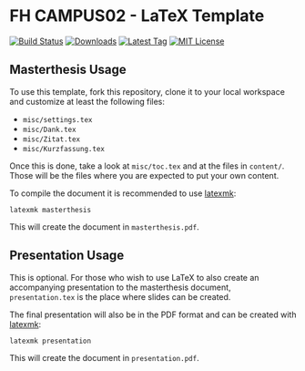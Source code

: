 # FH CAMPUS02 - LaTeX Template

[![Build Status](https://img.shields.io/travis/fladi/CAMPUS02-LaTeX/master.svg?style=flat-square)](https://travis-ci.org/fladi/CAMPUS02-LaTeX)
[![Downloads](https://img.shields.io/github/downloads/fladi/CAMPUS02-LaTeX/total.svg?style=flat-square)](https://github.com/fladi/CAMPUS02-LaTeX/releases)
[![Latest Tag](https://img.shields.io/github/tag/fladi/CAMPUS02-LaTeX.svg?style=flat-square)](https://github.com/fladi/CAMPUS02-LaTeX/releases/tag/1.3.0)
[![MIT License](https://img.shields.io/github/license/fladi/CAMPUS02-LaTeX.svg?style=flat-square)](https://opensource.org/licenses/MIT)

## Masterthesis Usage

To use this template, fork this repository, clone it to your local workspace and
customize at least the following files:

* `misc/settings.tex`
* `misc/Dank.tex`
* `misc/Zitat.tex`
* `misc/Kurzfassung.tex`

Once this is done, take a look at `misc/toc.tex` and at the files in `content/`.
Those will be the files where you are expected to put your own content.

To compile the document it is recommended to use
[latexmk](http://users.phys.psu.edu/~collins/software/latexmk-jcc/):

    latexmk masterthesis

This will create the document in `masterthesis.pdf`.

## Presentation Usage

This is optional. For those who wish to use LaTeX to also create an accompanying
presentation to the masterthesis document, `presentation.tex` is the place where
slides can be created.

The final presentation will also be in the PDF format and can be created with
[latexmk](http://users.phys.psu.edu/~collins/software/latexmk-jcc/):

    latexmk presentation

This will create the document in `presentation.pdf`.
